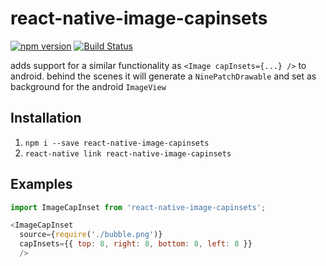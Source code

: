 # react-native-image-capinsets

[![npm version](https://img.shields.io/npm/v/@hecom/react-native-image-capinsets.svg?style=flat)](https://www.npmjs.com/package/@hecom/react-native-image-capinsets)
[![Build Status](https://travis-ci.org/summer88123/react-native-image-capinsets.svg?branch=master)](https://travis-ci.org/summer88123/react-native-image-capinsets)


adds support for a similar functionality as `<Image capInsets={...} />` to android.
behind the scenes it will generate a `NinePatchDrawable` and set as background for the android `ImageView`

## Installation

1. `npm i --save react-native-image-capinsets`
2. `react-native link react-native-image-capinsets`


## Examples

```javascript
import ImageCapInset from 'react-native-image-capinsets';

<ImageCapInset
  source={require('./bubble.png')}
  capInsets={{ top: 8, right: 8, bottom: 8, left: 8 }}
  />
```
